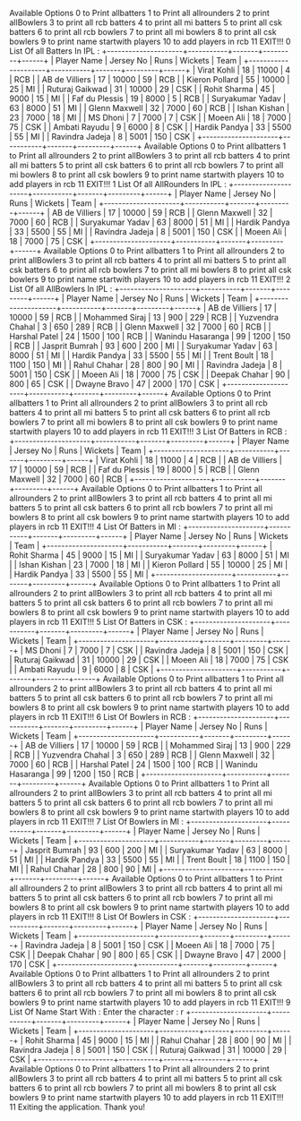 Available Options 
0 to Print allbatters
1 to Print all allrounders
2 to print allBowlers
3 to print all rcb batters
4 to print all mi batters
5 to print all csk batters
6 to print all rcb bowlers
7 to print all mi bowlers
8 to print all csk bowlers
9 to print name startwith players 
10 to add players in rcb 
11 EXIT!!!
0
List Of all Batters In IPL :
+---------------------+-----------+-------+---------+------+
| Player Name         | Jersey No | Runs  | Wickets | Team |
+---------------------+-----------+-------+---------+------+
| Virat Kohli         | 18        | 11000 | 4       | RCB  |
| AB de Villiers      | 17        | 10000 | 59      | RCB  |
| Kieron Pollard      | 55        | 10000 | 25      | MI   |
| Ruturaj Gaikwad     | 31        | 10000 | 29      | CSK  |
| Rohit Sharma        | 45        | 9000  | 15      | MI   |
| Faf du Plessis      | 19        | 8000  | 5       | RCB  |
| Suryakumar Yadav    | 63        | 8000  | 51      | MI   |
| Glenn Maxwell       | 32        | 7000  | 60      | RCB  |
| Ishan Kishan        | 23        | 7000  | 18      | MI   |
| MS Dhoni            | 7         | 7000  | 7       | CSK  |
| Moeen Ali           | 18        | 7000  | 75      | CSK  |
| Ambati Rayudu       | 9         | 6000  | 8       | CSK  |
| Hardik Pandya       | 33        | 5500  | 55      | MI   |
| Ravindra Jadeja     | 8         | 5001  | 150     | CSK  |
+---------------------+-----------+-------+---------+------+
Available Options 
0 to Print allbatters
1 to Print all allrounders
2 to print allBowlers
3 to print all rcb batters
4 to print all mi batters
5 to print all csk batters
6 to print all rcb bowlers
7 to print all mi bowlers
8 to print all csk bowlers
9 to print name startwith players 
10 to add players in rcb 
11 EXIT!!!
1
List Of all AllRounders In IPL :
+---------------------+-----------+-------+---------+------+
| Player Name         | Jersey No | Runs  | Wickets | Team |
+---------------------+-----------+-------+---------+------+
| AB de Villiers      | 17        | 10000 | 59      | RCB  |
| Glenn Maxwell       | 32        | 7000  | 60      | RCB  |
| Suryakumar Yadav    | 63        | 8000  | 51      | MI   |
| Hardik Pandya       | 33        | 5500  | 55      | MI   |
| Ravindra Jadeja     | 8         | 5001  | 150     | CSK  |
| Moeen Ali           | 18        | 7000  | 75      | CSK  |
+---------------------+-----------+-------+---------+------+
Available Options 
0 to Print allbatters
1 to Print all allrounders
2 to print allBowlers
3 to print all rcb batters
4 to print all mi batters
5 to print all csk batters
6 to print all rcb bowlers
7 to print all mi bowlers
8 to print all csk bowlers
9 to print name startwith players 
10 to add players in rcb 
11 EXIT!!!
2
List Of all AllBowlers In IPL :
+---------------------+-----------+-------+---------+------+
| Player Name         | Jersey No | Runs  | Wickets | Team |
+---------------------+-----------+-------+---------+------+
| AB de Villiers      | 17        | 10000 | 59      | RCB  |
| Mohammed Siraj      | 13        | 900   | 229     | RCB  |
| Yuzvendra Chahal    | 3         | 650   | 289     | RCB  |
| Glenn Maxwell       | 32        | 7000  | 60      | RCB  |
| Harshal Patel       | 24        | 1500  | 100     | RCB  |
| Wanindu Hasaranga   | 99        | 1200  | 150     | RCB  |
| Jasprit Bumrah      | 93        | 600   | 200     | MI   |
| Suryakumar Yadav    | 63        | 8000  | 51      | MI   |
| Hardik Pandya       | 33        | 5500  | 55      | MI   |
| Trent Boult         | 18        | 1100  | 150     | MI   |
| Rahul Chahar        | 28        | 800   | 90      | MI   |
| Ravindra Jadeja     | 8         | 5001  | 150     | CSK  |
| Moeen Ali           | 18        | 7000  | 75      | CSK  |
| Deepak Chahar       | 90        | 800   | 65      | CSK  |
| Dwayne Bravo        | 47        | 2000  | 170     | CSK  |
+---------------------+-----------+-------+---------+------+
Available Options 
0 to Print allbatters
1 to Print all allrounders
2 to print allBowlers
3 to print all rcb batters
4 to print all mi batters
5 to print all csk batters
6 to print all rcb bowlers
7 to print all mi bowlers
8 to print all csk bowlers
9 to print name startwith players 
10 to add players in rcb 
11 EXIT!!!
3
List Of  Batters in RCB :
+---------------------+-----------+-------+---------+------+
| Player Name         | Jersey No | Runs  | Wickets | Team |
+---------------------+-----------+-------+---------+------+
| Virat Kohli         | 18        | 11000 | 4       | RCB  |
| AB de Villiers      | 17        | 10000 | 59      | RCB  |
| Faf du Plessis      | 19        | 8000  | 5       | RCB  |
| Glenn Maxwell       | 32        | 7000  | 60      | RCB  |
+---------------------+-----------+-------+---------+------+
Available Options 
0 to Print allbatters
1 to Print all allrounders
2 to print allBowlers
3 to print all rcb batters
4 to print all mi batters
5 to print all csk batters
6 to print all rcb bowlers
7 to print all mi bowlers
8 to print all csk bowlers
9 to print name startwith players 
10 to add players in rcb 
11 EXIT!!!
4
List Of  Batters in MI :
+---------------------+-----------+-------+---------+------+
| Player Name         | Jersey No | Runs  | Wickets | Team |
+---------------------+-----------+-------+---------+------+
| Rohit Sharma        | 45        | 9000  | 15      | MI   |
| Suryakumar Yadav    | 63        | 8000  | 51      | MI   |
| Ishan Kishan        | 23        | 7000  | 18      | MI   |
| Kieron Pollard      | 55        | 10000 | 25      | MI   |
| Hardik Pandya       | 33        | 5500  | 55      | MI   |
+---------------------+-----------+-------+---------+------+
Available Options 
0 to Print allbatters
1 to Print all allrounders
2 to print allBowlers
3 to print all rcb batters
4 to print all mi batters
5 to print all csk batters
6 to print all rcb bowlers
7 to print all mi bowlers
8 to print all csk bowlers
9 to print name startwith players 
10 to add players in rcb 
11 EXIT!!!
5
List Of  Batters in CSK :
+---------------------+-----------+-------+---------+------+
| Player Name         | Jersey No | Runs  | Wickets | Team |
+---------------------+-----------+-------+---------+------+
| MS Dhoni            | 7         | 7000  | 7       | CSK  |
| Ravindra Jadeja     | 8         | 5001  | 150     | CSK  |
| Ruturaj Gaikwad     | 31        | 10000 | 29      | CSK  |
| Moeen Ali           | 18        | 7000  | 75      | CSK  |
| Ambati Rayudu       | 9         | 6000  | 8       | CSK  |
+---------------------+-----------+-------+---------+------+
Available Options 
0 to Print allbatters
1 to Print all allrounders
2 to print allBowlers
3 to print all rcb batters
4 to print all mi batters
5 to print all csk batters
6 to print all rcb bowlers
7 to print all mi bowlers
8 to print all csk bowlers
9 to print name startwith players 
10 to add players in rcb 
11 EXIT!!!
6
List Of  Bowlers in RCB :
+---------------------+-----------+-------+---------+------+
| Player Name         | Jersey No | Runs  | Wickets | Team |
+---------------------+-----------+-------+---------+------+
| AB de Villiers      | 17        | 10000 | 59      | RCB  |
| Mohammed Siraj      | 13        | 900   | 229     | RCB  |
| Yuzvendra Chahal    | 3         | 650   | 289     | RCB  |
| Glenn Maxwell       | 32        | 7000  | 60      | RCB  |
| Harshal Patel       | 24        | 1500  | 100     | RCB  |
| Wanindu Hasaranga   | 99        | 1200  | 150     | RCB  |
+---------------------+-----------+-------+---------+------+
Available Options 
0 to Print allbatters
1 to Print all allrounders
2 to print allBowlers
3 to print all rcb batters
4 to print all mi batters
5 to print all csk batters
6 to print all rcb bowlers
7 to print all mi bowlers
8 to print all csk bowlers
9 to print name startwith players 
10 to add players in rcb 
11 EXIT!!!
7
List Of  Bowlers in MI :
+---------------------+-----------+-------+---------+------+
| Player Name         | Jersey No | Runs  | Wickets | Team |
+---------------------+-----------+-------+---------+------+
| Jasprit Bumrah      | 93        | 600   | 200     | MI   |
| Suryakumar Yadav    | 63        | 8000  | 51      | MI   |
| Hardik Pandya       | 33        | 5500  | 55      | MI   |
| Trent Boult         | 18        | 1100  | 150     | MI   |
| Rahul Chahar        | 28        | 800   | 90      | MI   |
+---------------------+-----------+-------+---------+------+
Available Options 
0 to Print allbatters
1 to Print all allrounders
2 to print allBowlers
3 to print all rcb batters
4 to print all mi batters
5 to print all csk batters
6 to print all rcb bowlers
7 to print all mi bowlers
8 to print all csk bowlers
9 to print name startwith players 
10 to add players in rcb 
11 EXIT!!!
8
List Of  Bowlers in CSK :
+---------------------+-----------+-------+---------+------+
| Player Name         | Jersey No | Runs  | Wickets | Team |
+---------------------+-----------+-------+---------+------+
| Ravindra Jadeja     | 8         | 5001  | 150     | CSK  |
| Moeen Ali           | 18        | 7000  | 75      | CSK  |
| Deepak Chahar       | 90        | 800   | 65      | CSK  |
| Dwayne Bravo        | 47        | 2000  | 170     | CSK  |
+---------------------+-----------+-------+---------+------+
Available Options 
0 to Print allbatters
1 to Print all allrounders
2 to print allBowlers
3 to print all rcb batters
4 to print all mi batters
5 to print all csk batters
6 to print all rcb bowlers
7 to print all mi bowlers
8 to print all csk bowlers
9 to print name startwith players 
10 to add players in rcb 
11 EXIT!!!
9
List Of Name Start With :
Enter the character : 
r
+---------------------+-----------+-------+---------+------+
| Player Name         | Jersey No | Runs  | Wickets | Team |
+---------------------+-----------+-------+---------+------+
| Rohit Sharma        | 45        | 9000  | 15      | MI   |
| Rahul Chahar        | 28        | 800   | 90      | MI   |
| Ravindra Jadeja     | 8         | 5001  | 150     | CSK  |
| Ruturaj Gaikwad     | 31        | 10000 | 29      | CSK  |
+---------------------+-----------+-------+---------+------+
Available Options 
0 to Print allbatters
1 to Print all allrounders
2 to print allBowlers
3 to print all rcb batters
4 to print all mi batters
5 to print all csk batters
6 to print all rcb bowlers
7 to print all mi bowlers
8 to print all csk bowlers
9 to print name startwith players 
10 to add players in rcb 
11 EXIT!!!
11
Exiting the application. Thank you!
